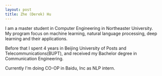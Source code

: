 ```yaml
---
layout: post
title: Zhe (Derek) Hu
---
```

<body class="theme-base-08">
I am a master student in Computer Engineering in Northeaster University. My program focus on machine learning, natural language processing, deep learning and their applications.

Before that I spent 4 years in Beijing University of Posts and Telecommunications(BUPT), and received my Bachelor degree in Communication Engineering.

Currently I'm doing CO-OP in Baidu, Inc as NLP intern. 
</body>

